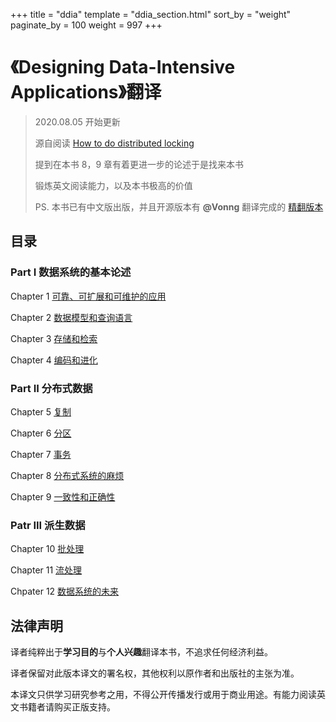 +++
title = "ddia"
template = "ddia_section.html"
sort_by = "weight"
paginate_by = 100
weight = 997
+++

# 《Designing Data-Intensive Applications》翻译

> 2020.08.05 开始更新
>
> 源自阅读 [How to do distributed locking](http://martin.kleppmann.com/2016/02/08/how-to-do-distributed-locking.html)
>
> 提到在本书 8，9 章有着更进一步的论述于是找来本书
>
> 锻炼英文阅读能力，以及本书极高的价值
>
> PS. 本书已有中文版出版，并且开源版本有 __@Vonng__ 翻译完成的 [精翻版本](https://github.com/Vonng/ddia)

## 目录

### Part I 数据系统的基本论述

Chapter 1 [可靠、可扩展和可维护的应用](part1.FoundationasOfDataSystems/chapter1-reliabel-scalabelandmaintainableapplications)

Chapter 2 [数据模型和查询语言](part1.FoundationasOfDataSystems/chapter2-datamodel-querylanguages)

Chapter 3 [存储和检索](part1.FoundationasOfDataSystems/chapter3-storage-retrieval)

Chapter 4 [编码和进化](part1.FoundationasOfDataSystems/chapter4-encoding-evolution)

### Part II 分布式数据

Chapter 5 [复制](part2.DistributedData/chapter5-replication)

Chapter 6 [分区](part2.DistributedData/chapter6-partitoning)

Chapter 7 [事务](part2.DistributedData/chapter7-transactions)

Chapter 8 [分布式系统的麻烦](part2.DistributedData/chapter8-distrubutedsystemstrouble)

Chapter 9 [一致性和正确性](part2.DistributedData/chapter9-consistency-consensus)

### Patr III 派生数据

Chapter 10 [批处理](part3.DerivedData/chapter10-batchprocessing)

Chapter 11 [流处理](part3.DerivedData/chapter11-streamprocessing)

Chpater 12 [数据系统的未来](part3.DerivedData/chapter12-thefutureofdatasystems)

## 法律声明

译者纯粹出于**学习目的**与**个人兴趣**翻译本书，不追求任何经济利益。

译者保留对此版本译文的署名权，其他权利以原作者和出版社的主张为准。

本译文只供学习研究参考之用，不得公开传播发行或用于商业用途。有能力阅读英文书籍者请购买正版支持。
